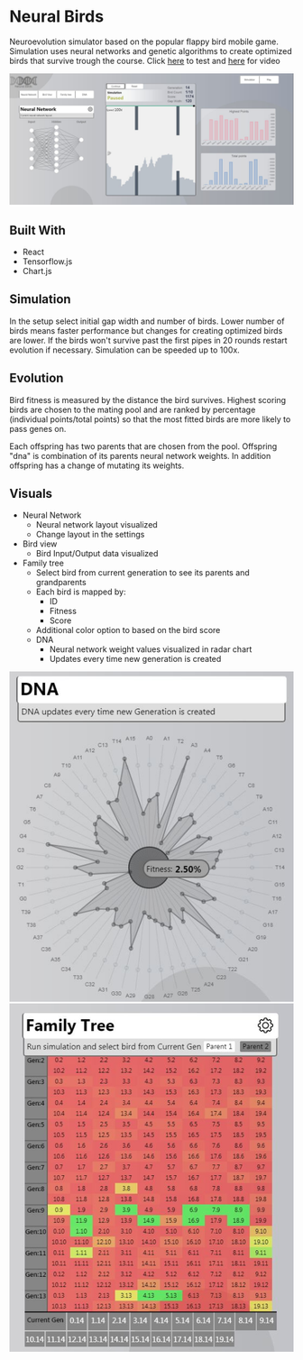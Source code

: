 # Neural Birds

Neuroevolution simulator based on the popular flappy bird mobile game. Simulation uses neural networks and genetic algorithms to create optimized birds that survive trough the course. Click [here](https://www.neuralbirds.com/) to test and [here](https://www.youtube.com/watch?v=zGWXS5YHu0w) for video 

![alt text](./public/pic.JPG)

## Built With
* React
* Tensorflow.js
* Chart.js

## Simulation
In the setup select initial gap width and number of birds. Lower number of birds means faster performance but changes for creating optimized birds are lower. If the birds won't survive past the first pipes in 20 rounds restart evolution if necessary. Simulation can be speeded up to 100x.

## Evolution
Bird fitness is measured by the distance the bird survives. Highest scoring birds are chosen to the mating pool and are ranked by percentage (individual points/total points) so that the most fitted birds are more likely to pass genes on. 

Each offspring has two parents that are chosen from the pool. Offspring "dna" is combination of its parents neural network weights. In addition offspring has a change of mutating its weights.

## Visuals

* Neural Network
    * Neural network layout visualized
    * Change layout in the settings
* Bird view
    * Bird Input/Output data visualized
* Family tree
    * Select bird from current generation to see its parents and grandparents
    * Each bird is mapped by:
        * ID
        * Fitness
        * Score
    * Additional color option to based on the bird score
  * DNA
    * Neural network weight values visualized in radar chart
    * Updates every time new generation is created

    
![alt text](./public/dna.JPG)
![alt text](./public/tree.JPG)
